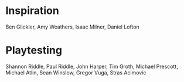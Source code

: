 # Inspiration
Ben Glickler, Amy Weathers, Isaac Milner, Daniel Lofton

# Playtesting
Shannon Riddle, Paul Riddle, John Harper, Tim Groth, Michael Prescott, Michael Atlin, Sean Winslow, Gregor Vuga, Stras Acimovic